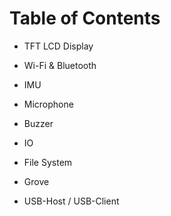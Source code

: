 # Table of Contents

- TFT LCD Display

- Wi-Fi & Bluetooth

- IMU

- Microphone

- Buzzer

- IO

- File System

- Grove

- USB-Host / USB-Client